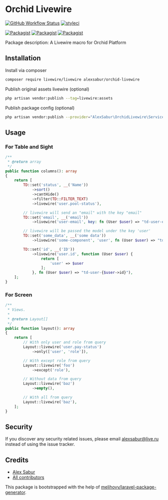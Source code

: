 # Orchid Livewire

[![GitHub Workflow Status](https://github.com/AlexSabur/orchid-livewire/workflows/Run%20tests/badge.svg)](https://github.com/AlexSabur/orchid-livewire/actions)
[![styleci](https://styleci.io/repos/273482753/shield)](https://styleci.io/repos/273482753)

[![Packagist](https://img.shields.io/packagist/v/alexsabur/orchid-livewire.svg)](https://packagist.org/packages/alexsabur/orchid-livewire)
[![Packagist](https://poser.pugx.org/alexsabur/orchid-livewire/d/total.svg)](https://packagist.org/packages/alexsabur/orchid-livewire)
[![Packagist](https://img.shields.io/packagist/l/alexsabur/orchid-livewire.svg)](https://packagist.org/packages/alexsabur/orchid-livewire)

Package description: A Livewire macro for Orchid Platform

## Installation

Install via composer
```bash
composer require livewire/livewire alexsabur/orchid-livewire
```

Publish original assets livewire (optional)
```bash
php artisan vendor:publish --tag=livewire:assets
```

Publish package config (optional)

```bash
php artisan vendor:publish --provider="AlexSabur\OrchidLivewire\ServiceProvider"
```

## Usage

### For Table and Sight

```php
/**
 * @return array
 */
public function columns(): array
{
    return [
        TD::set('status', __('Name'))
            ->sort()
            ->cantHide()
            ->filter(TD::FILTER_TEXT)
            ->livewire('user.pool-status'),

        // livewire will send an "email" with the key "email"
        TD::set('email', __('email'))
            ->livewire('user-email', key: fn (User $user) => "td-user-email-{$user->id}"),

        // livewire will be passed the model under the key 'user'
        TD::set('some_data', __('some data'))
            ->livewire('some-component', 'user', fn (User $user) => "td-some-data-{$user->id}"),

        TD::set('id', __('ID'))
            ->livewire('user.id', function (User $user) {
                return [
                    'user' => $user
                ];
            }, fn (User $user) => "td-user-{$user->id}"),
    ];
}
```

### For Screen

```php
/**
 * Views.
 *
 * @return Layout[]
 */
public function layout(): array
{
    return [
        // With only user and role from query
        Layout::livewire('user.pay-status')
            ->only(['user', 'role']),

        // With except role from query
        Layout::livewire('foo')
            ->except('role'),

        // Without data from query
        Layout::livewire('baz')
            ->empty(),

        // With all from query
        Layout::livewire('baz'),
    ];
}
```

## Security

If you discover any security related issues, please email alexsabur@live.ru
instead of using the issue tracker.

## Credits

- [Alex Sabur](https://github.com/AlexSabur/orchid-livewire)
- [All contributors](https://github.com/AlexSabur/orchid-livewire/graphs/contributors)

This package is bootstrapped with the help of
[melihovv/laravel-package-generator](https://github.com/melihovv/laravel-package-generator).
